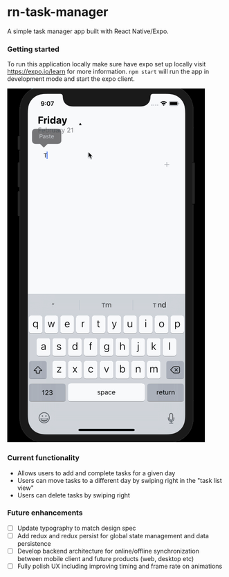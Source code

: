 # rn-task-manager
A simple task manager app built with React Native/Expo.

### Getting started
To run this application locally make sure have expo set up locally visit https://expo.io/learn for more information. `npm start` will run the app in development mode and start the expo client.

![](./assets/demo.gif)

### Current functionality
- Allows users to add and complete tasks for a given day
- Users can move tasks to a different day by swiping right in the "task list view"
- Users can delete tasks by swiping right

### Future enhancements
- [ ] Update typography to match design spec
- [ ] Add redux and redux persist for global state management and data persistence
- [ ] Develop backend architecture for online/offline synchronization between mobile client and future products (web, desktop etc)
- [ ] Fully polish UX including improving timing and frame rate on animations
